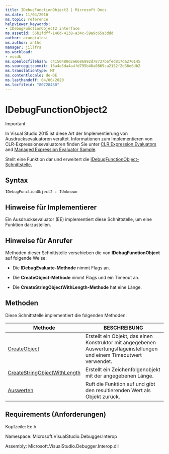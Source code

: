 ```yaml
---
title: IDebugFunctionObject2 | Microsoft Docs
ms.date: 11/04/2016
ms.topic: reference
helpviewer_keywords:
- IDebugFunctionObject2 interface
ms.assetid: 56b2fdff-146d-4138-a34c-59a9c65a3ddd
author: acangialosi
ms.author: anthc
manager: jillfra
ms.workload:
- vssdk
ms.openlocfilehash: c4150480d2e6686992d78727b6fed817da270145
ms.sourcegitcommit: 16a4a5da4a4fd795b46a0869ca2152f2d36e6db2
ms.translationtype: MT
ms.contentlocale: de-DE
ms.lasthandoff: 04/06/2020
ms.locfileid: "80728430"
---
```

# <a name="idebugfunctionobject2"></a>IDebugFunctionObject2
> [!IMPORTANT]
> In Visual Studio 2015 ist diese Art der Implementierung von Ausdrucksevaluatoren veraltet. Informationen zum Implementieren von CLR-Expressionsevaluatoren finden Sie unter [CLR Expression Evaluators](https://github.com/Microsoft/ConcordExtensibilitySamples/wiki/CLR-Expression-Evaluators) and [Managed Expression Evaluator Sample](https://github.com/Microsoft/ConcordExtensibilitySamples/wiki/Managed-Expression-Evaluator-Sample).

 Stellt eine Funktion dar und erweitert die [IDebugFunctionObject-Schnittstelle.](../../../extensibility/debugger/reference/idebugfunctionobject.md)

## <a name="syntax"></a>Syntax

```
IDebugFunctionObject2 : IUnknown
```

## <a name="notes-for-implementers"></a>Hinweise für Implementierer
 Ein Ausdrucksevaluator (EE) implementiert diese Schnittstelle, um eine Funktion darzustellen.

## <a name="notes-for-callers"></a>Hinweise für Anrufer
 Methoden dieser Schnittstelle verschieben die von **IDebugFunctionObject** auf folgende Weise:

- Die **IDebugEvaluate-Methode** nimmt Flags an.

- Die **CreateObject-Methode** nimmt Flags und ein Timeout an.

- Die **CreateStringObjectWithLength-Methode** hat eine Länge.

## <a name="methods"></a>Methoden
 Diese Schnittstelle implementiert die folgenden Methoden:

|Methode|BESCHREIBUNG|
|------------|-----------------|
|[CreateObject](../../../extensibility/debugger/reference/idebugfunctionobject2-createobject.md)|Erstellt ein Objekt, das einen Konstruktor mit angegebenen Auswertungsflageinstellungen und einem Timeoutwert verwendet.|
|[CreateStringObjectWithLength](../../../extensibility/debugger/reference/idebugfunctionobject2-createstringobjectwithlength.md)|Erstellt ein Zeichenfolgenobjekt mit der angegebenen Länge.|
|[Auswerten](../../../extensibility/debugger/reference/idebugfunctionobject2-evaluate.md)|Ruft die Funktion auf und gibt den resultierenden Wert als Objekt zurück.|

## <a name="requirements"></a>Requirements (Anforderungen)
 Kopfzeile: Ee.h

 Namespace: Microsoft.VisualStudio.Debugger.Interop

 Assembly: Microsoft.VisualStudio.Debugger.Interop.dll
